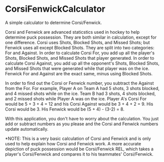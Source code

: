# CorsiFenwickCalculator
A simple calculator to determine Corsi/Fenwick.

Corsi and Fenwick are advanced staticstics used in hockey to help determine puck possession.  They are both similar in calculation, except for one difference. Corsi uses Shots, Blocked Shots, and Missed Shots; but Fenwick uses all except Blocked Shots.  They are split into two categories: For and Against.  In order to calculate Corsi For, you add up all the player's Shots, Blocked Shots, and Missed Shots that player generated. In order to calculate Corsi Against, you add up all the opponent's Shots, Blocked Shots, and Missed Shots that were generated while that player was on the ice.  Fenwick For and Against are the exact same, minus using Blocked Shots.  

In order to find out the Corsi or Fenwick number, you subtract the Against from the For.  For example, Player A on Team A had 5 shots, 3 shots blocked, and 4 missed shots while on the ice.  Team B had 3 shots, 4 shots blocked, and 2 missed shots while Player A was on the ice.  Player A's Corsi For would be 5 + 3 + 4 = 12 and his Corsi Against would be 3 + 4 + 2 = 9. His Corsi would be 3.  His Fenwick would be (5 + 4) - (3-2) = 8.  

With this application, you don't have to worry about the calculation.  You just add or subtract numbers as you please and the Corsi and Fenwick numbers update automatically.


*NOTE: This is a very basic calculation of Corsi and Fenwick and is only used to help explain how Corsi and Fenwick work.  A more accurate depiction of puck possession would be Corsi/Fenwick REL, which takes a player's Corsi/Fenwick and compares it to his teammates' Corsi/Fenwick.
